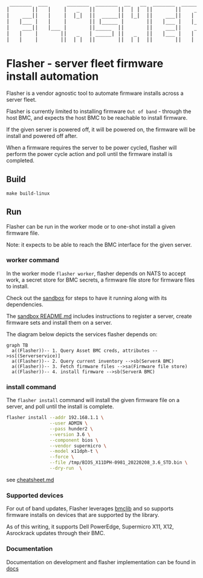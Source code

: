 <pre>
 _______  ___      _______  _______  __   __  _______  ______
|       ||   |    |   _   ||       ||  | |  ||       ||    _ |
|    ___||   |    |  |_|  ||  _____||  |_|  ||    ___||   | ||
|   |___ |   |    |       || |_____ |       ||   |___ |   |_||_
|    ___||   |___ |       ||_____  ||       ||    ___||    __  |
|   |    |       ||   _   | _____| ||   _   ||   |___ |   |  | |
|___|    |_______||__| |__||_______||__| |__||_______||___|  |_|
</pre>

# Flasher - server fleet firmware install automation

Flasher is a vendor agnostic tool to automate firmware installs across a server fleet.

Flasher is currently limited to installing firmware `Out of band` - through the host BMC,
and expects the host BMC to be reachable to install firmware.

If the given server is powered off, it will be powered on, the firmware will be install and  powered off after.

When a firmware requires the server to be power cycled, flasher will perform
the power cycle action and poll until the firmware install is completed.

## Build

`make build-linux`

## Run

Flasher can be run in the worker mode or to one-shot install a given firmware file.

Note: it expects to be able to reach the BMC interface for the given server.

### worker command

In the worker mode `flasher worker`, flasher depends on NATS to
accept work, a secret store for BMC secrets, a firmware file store for firmware files to install.

Check out the [sandbox](https://github.com/search?q=repo%3Ametal-toolbox%2Fsandbox%20flasher&type=code) for steps to have it running along with its dependencies.

The [sandbox README.md](https://github.com/metal-toolbox/sandbox/blob/main/README.md) includes instructions to register a server, create firmware sets and install them on a server.

The diagram below depicts the services flasher depends on:
```mermaid
graph TB
  a((Flasher))-- 1. Query Asset BMC creds, attributes -->ss[(Serverservice)]
  a((Flasher))-- 2. Query current inventory -->sb(ServerA BMC)
  a((Flasher))-- 3. Fetch firmware files -->sa(Firmware file store)
  a((Flasher))-- 4. install firmware -->sb(ServerA BMC)
```

### install command

The `flasher install` command will install the given firmware file on a server,
and poll until the install is complete.


```sh
flasher install --addr 192.168.1.1 \
                --user ADMIN \
                --pass hunder2 \
                --version 3.6 \
                --component bios \
                --vendor supermicro \
                --model x11dph-t \
                --force \
                --file /tmp/BIOS_X11DPH-0981_20220208_3.6_STD.bin \
                --dry-run  \
```



see [cheatsheet.md](./docs/cheatsheet.md)


### Supported devices

For out of band updates, Flasher leverages [bmclib](https://github.com/bmc-toolbox/bmclib) and so supports firmware installs on devices that are supported by the library.

As of this writing, it supports Dell PowerEdge, Supermicro X11, X12, Asrockrack updates through their BMC.


### Documentation

Documentation on development and flasher implementation can be found in [docs](./docs/README-devel.md)
